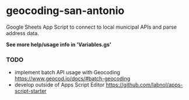 # geocoding-san-antonio
Google Sheets App Script to connect to local municipal APIs and parse address data.

**See more help/usage info in 'Variables.gs'**

### TODO
- implement batch API usage with Geocoding https://www.geocod.io/docs/#batch-geocoding
- develop outside of Apps Script Editor https://github.com/labnol/apps-script-starter
